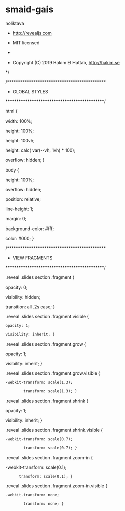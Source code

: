 # smaid-gais
noliktava
 * http://revealjs.com

 * MIT licensed

 *

 * Copyright (C) 2019 Hakim El Hattab, http://hakim.se

 */

/*********************************************

 * GLOBAL STYLES

 *********************************************/

html {

  width: 100%;

  height: 100%;

  height: 100vh;

  height: calc( var(--vh, 1vh) * 100);

  overflow: hidden; }



body {

  height: 100%;

  overflow: hidden;

  position: relative;

  line-height: 1;

  margin: 0;

  background-color: #fff;

  color: #000; }



/*********************************************

 * VIEW FRAGMENTS

 *********************************************/

.reveal .slides section .fragment {

  opacity: 0;

  visibility: hidden;

  transition: all .2s ease; }

  .reveal .slides section .fragment.visible {

    opacity: 1;

    visibility: inherit; }



.reveal .slides section .fragment.grow {

  opacity: 1;

  visibility: inherit; }

  .reveal .slides section .fragment.grow.visible {

    -webkit-transform: scale(1.3);

            transform: scale(1.3); }



.reveal .slides section .fragment.shrink {

  opacity: 1;

  visibility: inherit; }

  .reveal .slides section .fragment.shrink.visible {

    -webkit-transform: scale(0.7);

            transform: scale(0.7); }



.reveal .slides section .fragment.zoom-in {

  -webkit-transform: scale(0.1);

          transform: scale(0.1); }

  .reveal .slides section .fragment.zoom-in.visible {

    -webkit-transform: none;

            transform: none; }

